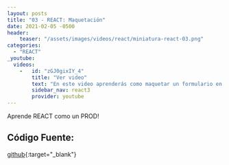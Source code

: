 ```yaml
---
layout: posts
title: "03 - REACT: Maquetación"
date: 2021-02-05 -0500
header:
    teaser: "/assets/images/videos/react/miniatura-react-03.png"
categories:
  - "REACT"
_youtube: 
  videos:
    -   id: "zGJ0gixIY_4"
        title: "Ver video"
        text: "En este video aprenderás como maquetar un formulario en REACT." 
        sidebar_nav: react3
        provider: youtube
---
```


Aprende REACT como un PROD!

## Código Fuente:

[github](https://github.com/gonzaloperezbarrios/mi_formulario-react-0-100/tree/2-maquetacion-formulario){:target="_blank"}
